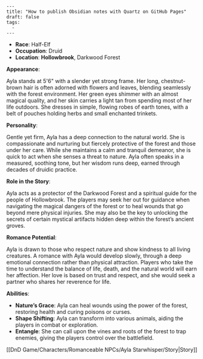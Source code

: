 ```
---
title: "How to publish Obsidian notes with Quartz on GitHub Pages"
draft: false
tags:
  - 
---
```
- **Race**: Half-Elf
- **Occupation**: Druid
- **Location**: **Hollowbrook**, Darkwood Forest

**Appearance**:

Ayla stands at 5'6" with a slender yet strong frame. Her long, chestnut-brown hair is often adorned with flowers and leaves, blending seamlessly with the forest environment. Her green eyes shimmer with an almost magical quality, and her skin carries a light tan from spending most of her life outdoors. She dresses in simple, flowing robes of earth tones, with a belt of pouches holding herbs and small enchanted trinkets.

**Personality**:

Gentle yet firm, Ayla has a deep connection to the natural world. She is compassionate and nurturing but fiercely protective of the forest and those under her care. While she maintains a calm and tranquil demeanor, she is quick to act when she senses a threat to nature. Ayla often speaks in a measured, soothing tone, but her wisdom runs deep, earned through decades of druidic practice.

**Role in the Story**:

Ayla acts as a protector of the Darkwood Forest and a spiritual guide for the people of Hollowbrook. The players may seek her out for guidance when navigating the magical dangers of the forest or to heal wounds that go beyond mere physical injuries. She may also be the key to unlocking the secrets of certain mystical artifacts hidden deep within the forest’s ancient groves.

**Romance Potential**:

Ayla is drawn to those who respect nature and show kindness to all living creatures. A romance with Ayla would develop slowly, through a deep emotional connection rather than physical attraction. Players who take the time to understand the balance of life, death, and the natural world will earn her affection. Her love is based on trust and respect, and she would seek a partner who shares her reverence for life.

**Abilities**:

- **Nature’s Grace**: Ayla can heal wounds using the power of the forest, restoring health and curing poisons or curses.
- **Shape Shifting**: Ayla can transform into various animals, aiding the players in combat or exploration.
- **Entangle**: She can call upon the vines and roots of the forest to trap enemies, giving the players control over the battlefield.

[[DnD Game/Characters/Romanceable NPCs/Ayla Starwhisper/Story|Story]]